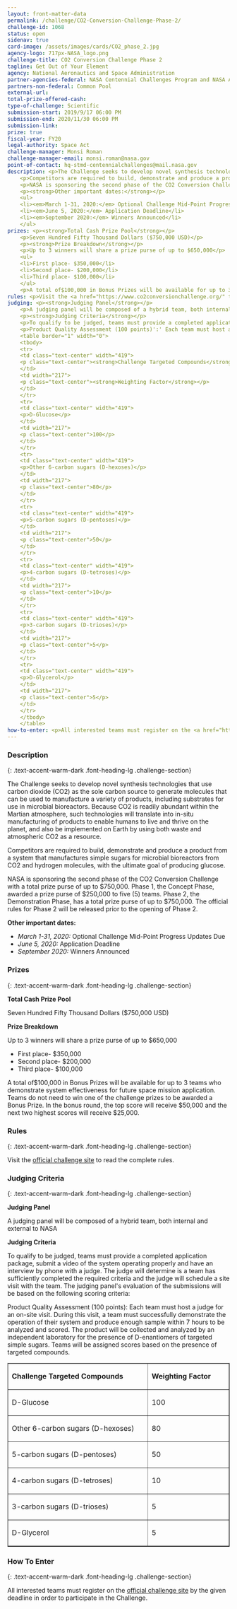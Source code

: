 ```yaml
---
layout: front-matter-data
permalink: /challenge/CO2-Conversion-Challenge-Phase-2/
challenge-id: 1068
status: open
sidenav: true
card-image: /assets/images/cards/CO2_phase_2.jpg
agency-logo: 717px-NASA_logo.png
challenge-title: CO2 Conversion Challenge Phase 2
tagline: Get Out of Your Element
agency: National Aeronautics and Space Administration
partner-agencies-federal: NASA Centennial Challenges Program and NASA Ames Research Center
partners-non-federal: Common Pool
external-url:
total-prize-offered-cash:
type-of-challenge: Scientific
submission-start: 2019/9/17 06:00 PM 
submission-end: 2020/11/30 06:00 PM 
submission-link:  
prize: true
fiscal-year: FY20
legal-authority: Space Act
challenge-manager: Monsi Roman
challenge-manager-email: monsi.roman@nasa.gov
point-of-contact: hq-stmd-centennialchallenges@mail.nasa.gov
description: <p>The Challenge seeks to develop novel synthesis technologies that use carbon dioxide (CO2) as the sole carbon source to generate molecules that can be used to manufacture a variety of products, including substrates for use in microbial bioreactors. Because CO2 is readily abundant within the Martian atmosphere, such technologies will translate into in-situ manufacturing of products to enable humans to live and thrive on the planet, and also be implemented on Earth by using both waste and atmospheric CO2 as a resource.</p>
    <p>Competitors are required to build, demonstrate and produce a product from a system that manufactures simple sugars for microbial bioreactors from CO2 and hydrogen molecules, with the ultimate goal of producing glucose.</p>
    <p>NASA is sponsoring the second phase of the CO2 Conversion Challenge with a total prize purse of up to $750,000. Phase 1, the Concept Phase, awarded a prize purse of $250,000 to five (5) teams. Phase 2, the Demonstration Phase, has a total prize purse of up to $750,000. The official rules for Phase 2 will be released prior to the opening of Phase 2.</p>
    <p><strong>Other important dates:</strong></p>
    <ul>
    <li><em>March 1-31, 2020:</em> Optional Challenge Mid-Point Progress Updates Due</li>
    <li><em>June 5, 2020:</em> Application Deadline</li>
    <li><em>September 2020:</em> Winners Announced</li>
    </ul>
prizes: <p><strong>Total Cash Prize Pool</strong></p>
    <p>Seven Hundred Fifty Thousand Dollars ($750,000 USD)</p>
    <p><strong>Prize Breakdown</strong></p>
    <p>Up to 3 winners will share a prize purse of up to $650,000</p>
    <ul>
    <li>First place- $350,000</li>
    <li>Second place- $200,000</li>
    <li>Third place- $100,000</li>
    </ul>
    <p>A total of$100,000 in Bonus Prizes will be available for up to 3 teams who demonstrate system effectiveness for future space mission application. Teams do not need to win one of the challenge prizes to be awarded a Bonus Prize. In the bonus round, the top score will receive $50,000 and the next two highest scores will receive $25,000.</p>
rules: <p>Visit the <a href="https://www.co2conversionchallenge.org/" target="_blank" rel="noopener">official challenge site</a> to read the complete rules.</p>
judging: <p><strong>Judging Panel</strong></p>
    <p>A judging panel will be composed of a hybrid team, both internal and external to NASA</p>
    <p><strong>Judging Criteria</strong></p>
    <p>To qualify to be judged, teams must provide a completed application package, submit a video of the system operating properly and have an interview by phone with a judge. The judge will determine is a team has sufficiently completed the required criteria and the judge will schedule a site visit with the team. The judging panel's evaluation of the submissions will be based on the following scoring criteria:</p>
    <p>Product Quality Assessment (100 points)':' Each team must host a judge for an on-site visit. During this visit, a team must successfully demonstrate the operation of their system and produce enough sample within 7 hours to be analyzed and scored. The product will be collected and analyzed by an independent laboratory for the presence of D-enantiomers of targeted simple sugars. Teams will be assigned scores based on the presence of targeted compounds.</p>
    <table border="1" width="0">
    <tbody>
    <tr>
    <td class="text-center" width="419">
    <p class="text-center"><strong>Challenge Targeted Compounds</strong></p>
    </td>
    <td width="217">
    <p class="text-center"><strong>Weighting Factor</strong></p>
    </td>
    </tr>
    <tr>
    <td class="text-center" width="419">
    <p>D-Glucose</p>
    </td>
    <td width="217">
    <p class="text-center">100</p>
    </td>
    </tr>
    <tr>
    <td class="text-center" width="419">
    <p>Other 6-carbon sugars (D-hexoses)</p>
    </td>
    <td width="217">
    <p class="text-center">80</p>
    </td>
    </tr>
    <tr>
    <td class="text-center" width="419">
    <p>5-carbon sugars (D-pentoses)</p>
    </td>
    <td width="217">
    <p class="text-center">50</p>
    </td>
    </tr>
    <tr>
    <td class="text-center" width="419">
    <p>4-carbon sugars (D-tetroses)</p>
    </td>
    <td width="217">
    <p class="text-center">10</p>
    </td>
    </tr>
    <tr>
    <td class="text-center" width="419">
    <p>3-carbon sugars (D-trioses)</p>
    </td>
    <td width="217">
    <p class="text-center">5</p>
    </td>
    </tr>
    <tr>
    <td class="text-center" width="419">
    <p>D-Glycerol</p>
    </td>
    <td width="217">
    <p class="text-center">5</p>
    </td>
    </tr>
    </tbody>
    </table>
how-to-enter: <p>All interested teams must register on the <a href="https://www.co2conversionchallenge.org/" target="_blank" rel="noopener">official challenge site</a> by the given deadline in order to participate in the Challenge.</p>
---
```


<!-- Description start -->
### Description
{: .text-accent-warm-dark .font-heading-lg .challenge-section}

<p>The Challenge seeks to develop novel synthesis technologies that use carbon dioxide (CO2) as the sole carbon source to generate molecules that can be used to manufacture a variety of products, including substrates for use in microbial bioreactors. Because CO2 is readily abundant within the Martian atmosphere, such technologies will translate into in-situ manufacturing of products to enable humans to live and thrive on the planet, and also be implemented on Earth by using both waste and atmospheric CO2 as a resource.</p>
<p>Competitors are required to build, demonstrate and produce a product from a system that manufactures simple sugars for microbial bioreactors from CO2 and hydrogen molecules, with the ultimate goal of producing glucose.</p>
<p>NASA is sponsoring the second phase of the CO2 Conversion Challenge with a total prize purse of up to $750,000. Phase 1, the Concept Phase, awarded a prize purse of $250,000 to five (5) teams. Phase 2, the Demonstration Phase, has a total prize purse of up to $750,000. The official rules for Phase 2 will be released prior to the opening of Phase 2.</p>
<p><strong>Other important dates:</strong></p>
<ul>
<li><em>March 1-31, 2020:</em> Optional Challenge Mid-Point Progress Updates Due</li>
<li><em>June 5, 2020:</em> Application Deadline</li>
<li><em>September 2020:</em> Winners Announced</li>
</ul>

<!-- Prizes start -->
### Prizes
{: .text-accent-warm-dark .font-heading-lg .challenge-section}

<p><strong>Total Cash Prize Pool</strong></p>
<p>Seven Hundred Fifty Thousand Dollars ($750,000 USD)</p>
<p><strong>Prize Breakdown</strong></p>
<p>Up to 3 winners will share a prize purse of up to $650,000</p>
<ul>
<li>First place- $350,000</li>
<li>Second place- $200,000</li>
<li>Third place- $100,000</li>
</ul>
<p>A total of$100,000 in Bonus Prizes will be available for up to 3 teams who demonstrate system effectiveness for future space mission application. Teams do not need to win one of the challenge prizes to be awarded a Bonus Prize. In the bonus round, the top score will receive $50,000 and the next two highest scores will receive $25,000.</p>

<!-- Rules start -->
### Rules 
{: .text-accent-warm-dark .font-heading-lg .challenge-section}

<p>Visit the <a href="https://www.co2conversionchallenge.org/" target="_blank" rel="noopener">official challenge site</a> to read the complete rules.</p>

<!-- Judging start -->
### Judging Criteria
{: .text-accent-warm-dark .font-heading-lg .challenge-section}

<p><strong>Judging Panel</strong></p>
<p>A judging panel will be composed of a hybrid team, both internal and external to NASA</p>
<p><strong>Judging Criteria</strong></p>
<p>To qualify to be judged, teams must provide a completed application package, submit a video of the system operating properly and have an interview by phone with a judge. The judge will determine is a team has sufficiently completed the required criteria and the judge will schedule a site visit with the team. The judging panel's evaluation of the submissions will be based on the following scoring criteria:</p>
<p>Product Quality Assessment (100 points): Each team must host a judge for an on-site visit. During this visit, a team must successfully demonstrate the operation of their system and produce enough sample within 7 hours to be analyzed and scored. The product will be collected and analyzed by an independent laboratory for the presence of D-enantiomers of targeted simple sugars. Teams will be assigned scores based on the presence of targeted compounds.</p>
<table border="1" width="0">
<tbody>
<tr>
<td class="text-center" width="419">
<p class="text-center"><strong>Challenge Targeted Compounds</strong></p>
</td>
<td width="217">
<p class="text-center"><strong>Weighting Factor</strong></p>
</td>
</tr>
<tr>
<td class="text-center" width="419">
<p>D-Glucose</p>
</td>
<td width="217">
<p class="text-center">100</p>
</td>
</tr>
<tr>
<td class="text-center" width="419">
<p>Other 6-carbon sugars (D-hexoses)</p>
</td>
<td width="217">
<p class="text-center">80</p>
</td>
</tr>
<tr>
<td class="text-center" width="419">
<p>5-carbon sugars (D-pentoses)</p>
</td>
<td width="217">
<p class="text-center">50</p>
</td>
</tr>
<tr>
<td class="text-center" width="419">
<p>4-carbon sugars (D-tetroses)</p>
</td>
<td width="217">
<p class="text-center">10</p>
</td>
</tr>
<tr>
<td class="text-center" width="419">
<p>3-carbon sugars (D-trioses)</p>
</td>
<td width="217">
<p class="text-center">5</p>
</td>
</tr>
<tr>
<td class="text-center" width="419">
<p>D-Glycerol</p>
</td>
<td width="217">
<p class="text-center">5</p>
</td>
</tr>
</tbody>
</table>

<!--  How To Enter start -->
### How To Enter
{: .text-accent-warm-dark .font-heading-lg .challenge-section}

<p>All interested teams must register on the <a href="https://www.co2conversionchallenge.org/" target="_blank" rel="noopener">official challenge site</a> by the given deadline in order to participate in the Challenge.</p>
